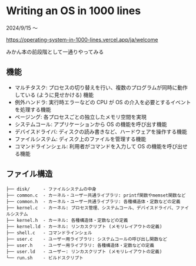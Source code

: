 # Writing an OS in 1000 lines

2024/9/15 ～

https://operating-system-in-1000-lines.vercel.app/ja/welcome

みかん本の前段階として一通りやってみる

## 機能

- マルチタスク: プロセスの切り替えを行い、複数のプログラムが同時に動作している (ように見せかける) 機能
- 例外ハンドラ: 実行時エラーなどの CPU が OS の介入を必要とするイベントを処理する機能
- ページング: 各プロセスごとの独立したメモリ空間を実現
- システムコール: アプリケーションから OS の機能を呼び出す機能
- デバイスドライバ: ディスクの読み書きなど、ハードウェアを操作する機能
- ファイルシステム: ディスク上のファイルを管理する機能
- コマンドラインシェル: 利用者がコマンドを入力して OS の機能を呼び出せる機能

## ファイル構造

```
├── disk/     - ファイルシステムの中身
├── common.c  - カーネル・ユーザー共通ライブラリ: printf関数やmemset関数など
├── common.h  - カーネル・ユーザー共通ライブラリ: 各種構造体・定数などの定義
├── kernel.c  - カーネル: プロセス管理、システムコール、デバイスドライバ、ファイルシステム
├── kernel.h  - カーネル: 各種構造体・定数などの定義
├── kernel.ld - カーネル: リンカスクリプト (メモリレイアウトの定義)
├── shell.c   - コマンドラインシェル
├── user.c    - ユーザー用ライブラリ: システムコールの呼び出し関数など
├── user.h    - ユーザー用ライブラリ: 各種構造体・定数などの定義
├── user.ld   - ユーザー: リンカスクリプト (メモリレイアウトの定義)
└── run.sh    - ビルドスクリプト
```
